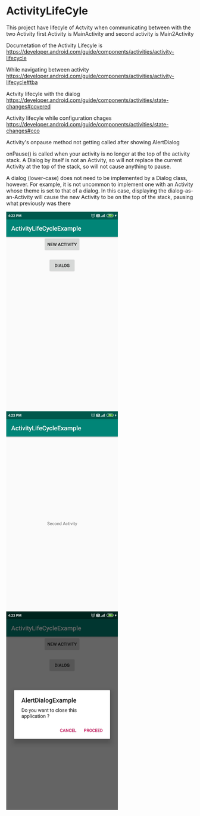 # ActivityLifeCyle 
This project have lifecyle of Actvity when communicating between with the two Activity
first Activity is MainActivity
and second activity is Main2Activity

Documetation of the Activity Lifecyle is 
https://developer.android.com/guide/components/activities/activity-lifecycle

While navigating between activity 
https://developer.android.com/guide/components/activities/activity-lifecycle#tba

Actvity lifecyle with the dialog
https://developer.android.com/guide/components/activities/state-changes#covered

Activity lifecyle while configuration chages 
https://developer.android.com/guide/components/activities/state-changes#cco



Activity's onpause method not getting called after showing AlertDialog

onPause() is called when your activity is no longer at the top of the activity stack. A Dialog by itself is not an Activity, so will not replace the current Activity at the top of the stack, so will not cause anything to pause.

A dialog (lower-case) does not need to be implemented by a Dialog class, however. For example, it is not uncommon to implement one with an Activity whose theme is set to that of a dialog. In this case, displaying the dialog-as-an-Activity will cause the new Activity to be on the top of the stack, pausing what previously was there

<img src="Image/Screenshot_2019-12-22-16-22-18-776_com.amit.verma.activitylifecycleexample.jpg" width="300">        <img src="Image/Screenshot_2019-12-22-16-23-42-760_com.amit.verma.activitylifecycleexample.jpg" width="300">
<img src="Image/Screenshot_2019-12-22-16-23-48-755_com.amit.verma.activitylifecycleexample.jpg" width="300">
